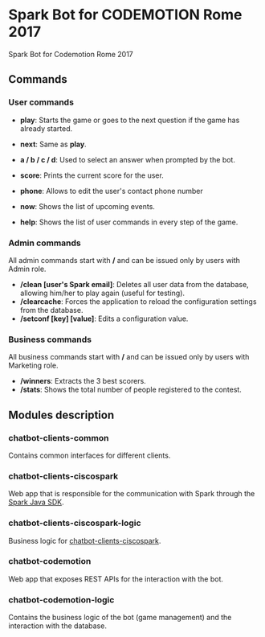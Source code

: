 # Spark Bot for CODEMOTION Rome 2017
Spark Bot for Codemotion Rome 2017

## Commands

### User commands

* **play**: Starts the game or goes to the next question if the game has already started.

* **next**: Same as <b>play</b>.

* **a / b / c / d**: Used to select an answer when prompted by the bot.

* **score**: Prints the current score for the user.

* **phone**: Allows to edit the user's contact phone number

* **now**: Shows the list of upcoming events.

* **help**: Shows the list of user commands in every step of the game.

### Admin commands

All admin commands start with **/** and can be issued only by users with Admin role.
* **/clean [user's Spark email]**: Deletes all user data from the database, allowing him/her to play again (useful for testing).
* **/clearcache**: Forces the application to reload the configuration settings from the database.
* **/setconf [key] [value]**: Edits a configuration value.

### Business commands
All business commands start with **/** and can be issued only by users with Marketing role.
* **/winners**: Extracts the 3 best scorers.
* **/stats**: Shows the total number of people registered to the contest.

## Modules description

### chatbot-clients-common
Contains common interfaces for different clients.

### chatbot-clients-ciscospark
Web app that is responsible for the communication with Spark through the <a href="https://github.com/ciscospark/spark-java-sdk">Spark Java SDK</a>.

### chatbot-clients-ciscospark-logic
Business logic for <a href="https://github.com/LucaCalabrese/codemotion-spark-bot#chatbot-clients-ciscospark">chatbot-clients-ciscospark</a>.

### chatbot-codemotion
Web app that exposes REST APIs for the interaction with the bot.

### chatbot-codemotion-logic
Contains the business logic of the bot (game management) and the interaction with the database.
